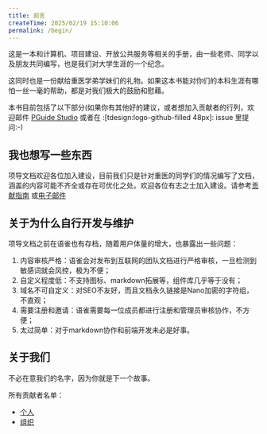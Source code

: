 ```yaml
---
title: 前言
createTime: 2025/02/19 15:10:06
permalink: /begin/
---
```


这是一本和计算机、项目建设、开放公共服务等相关的手册，由一些老师、同学以及朋友共同编写，也是我们对大学生涯的一个纪念。

这同时也是一份献给重医学弟学妹们的礼物。如果这本书能对你们的本科生涯有哪怕一丝一毫的帮助，都是对我们极大的鼓励和慰藉。

本书目前包括了以下部分(如果你有其他好的建议，或者想加入贡献者的行列，欢迎邮件 [PGuide Studio](mailto:losmosga@foxmail.com)
或者在 :[tdesign:logo-github-filled 48px]: issue 里提问:-)
<CardGrid>

<LinkCard
icon="/project.svg"
title="实战项目"
href="/project-docs/"
description="历届学长姐的优质项目全记录！
💡 包含项目创意说明
💡 具体实现教程
💡 团队协作经验
想做项目却不知从何下手？快来看这里～">
</LinkCard>

<LinkCard
icon="/code.svg"
title="CS自学指南"
href="/cs-diy/"
description="计算机全方向修炼手册！
🌟 零基础入门路径
🌟 热门方向学习路线
🌟 精选学习资源推荐
自学找不到方向？这本指南就是你的导航！">
</LinkCard>

<LinkCard
icon="/public-service.svg"
title="公共服务"
href="/public-service/"
description="学长学姐为你准备的校园生存工具箱！
✅ DeepSeek免费用
✅ 常用软件下载
✅ 生活服务入口
指尖上的便利校园生活一键开启～">
</LinkCard>

<LinkCard
icon="/wiki.svg"
title="大学百科"
href="/campus-wiki/"
description="大学通关秘籍看这里！
❓ 如何平衡学习与社团？
❓ 选课怎样不踩雷？
❓ 宿舍生活小贴士
新人疑问一站式解答！">
</LinkCard>
</CardGrid>

## 我也想写一些东西

项导文档欢迎各位加入建设，目前我们只是针对重医的同学们的情况编写了文档，涵盖的内容可能不齐全或存在可优化之处。欢迎各位有志之士加入建设。请参考[贡献指南](contribute.md)
或[电子邮件](mailto:losmosa@foxmail)

## 关于为什么自行开发与维护

项导文档之前在语雀也有存档，随着用户体量的增大，也暴露出一些问题：

1. 内容审核严格：语雀会对发布到互联网的团队文档进行严格审核，一旦检测到敏感词就会风控，极为不便；
2. 自定义程度低：不支持图标、markdown拓展等，组件库几乎等于没有；
3. 域名不可自定义：对SEO不友好，而且文档永久链接是Nano加密的字符组，不直观；
4. 需要注册和邀请：语雀需要每一位成员都进行注册和管理员审核协作，不方便；
5. 太过简单：对于markdown协作和前端开发未必是好事。

## 关于我们

不必在意我们的名字，因为你就是下一个故事。

所有贡献者名单：

- [个人](friends-persons.md)
- [组织](friends-organizations.md)